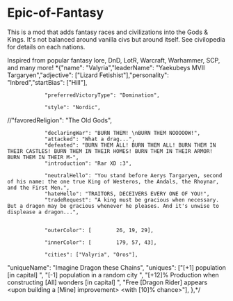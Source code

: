 # Epic-of-Fantasy
This is a mod that adds fantasy races and civilizations into the Gods & Kings. It's not balanced around vanilla civs but around itself. See civilopedia for details on each nations.

Inspired from popular fantasy lore, DnD, LotR, Warcraft, Warhammer, SCP, and many more!
\*{"name": "Valyria","leaderName": "Yaekubeys MVII Targaryen","adjective": ["Lizard Fetishist"],"personality": "Inbred","startBias": ["Hill"],

                "preferredVictoryType": "Domination",

                "style": "Nordic",

  //"favoredReligion": "The Old Gods",

                "declaringWar": "BURN THEM! \nBURN THEM NOOOOOW!",
                "attacked": "What a drag...",
                "defeated": "BURN THEM ALL! BURN THEM ALL! BURN THEM IN THEIR CASTLES! BURN THEM IN THEIR HOMES! BURN THEM IN THEIR ARMOR! BURN THEM IN THEIR M-",
                "introduction": "Rar XD :3",

                "neutralHello": "You stand before Aerys Targaryen, second of his name: the one true King of Westeros, the Andals, the Rhoynar, and the First Men.",
                "hateHello": "TRAITORS, DECEIVERS EVERY ONE OF YOU!",
                "tradeRequest": "A king must be gracious when necessary. But a dragon may be gracious whenever he pleases. And it's unwise to displease a dragon...",


                "outerColor": [        26, 19, 29],

                "innerColor": [        179, 57, 43],

                "cities": ["Valyria", "Oros"],

"uniqueName": "Imagine Dragon these Chains",
                "uniques": ["[+1] population [in capital] <upon conquering a city>", "[-1] population in a random city <upon conquering a city>", "[+12]% Production when constructing [All] wonders [in capital] <during a Golden Age>", "Free [Dragon Rider] appears <upon building a [Mine] improvement> <with [10]% chance>"], 
},*/
